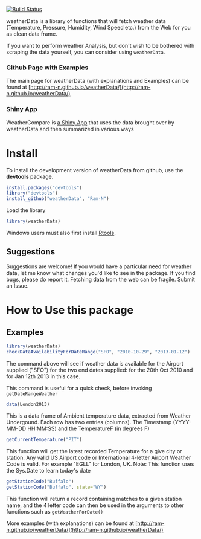 [![Build Status](https://travis-ci.org/Ram-N/weatherData.png?branch=master)](https://travis-ci.org/Ram-N/weatherData)

weatherData is a library of functions that will fetch weather data (Temperature, Pressure, Humidity, Wind Speed etc.) from the Web for you as clean data frame.

If you want to perform weather Analysis, but don't wish to be bothered with scraping the data yourself, you can consider using `weatherData`.

### Github Page with Examples

The main page for weatherData (with explanations and Examples) can be found
at [http://ram-n.github.io/weatherData/](http://ram-n.github.io/weatherData/)

### Shiny App

WeatherCompare is [a Shiny App](http://spark.rstudio.com/ram/WeatherCompare/) that uses the data brought over by weatherData and then summarized in various ways

# Install 

To install the development version of weatherData from github, use the **devtools** package.

```r
install.packages("devtools")
library("devtools")
install_github("weatherData", "Ram-N")
```

Load the library
```r
library(weatherData)
```


Windows users must also first install
[Rtools](http://cran.rstudio.com/bin/windows/Rtools/).

## Suggestions

Suggestions are welcome! If you would have a particular need for weather data,
let me know what changes you'd like to see in the package. If you find bugs, please do report it. Fetching data from the web can be fragile.
Submit an Issue.

# How to Use this package

## Examples 


```r
library(weatherData)
checkDataAvailabilityForDateRange("SFO", "2010-10-29", "2013-01-12")
```

The command above will see if weather data is available for the Airport supplied ("SFO") for the two end dates supplied: for the 20th Oct 2010 and for Jan 12th 2013 in this case.

This command is useful for a quick check, before invoking `getDateRangeWeather`

```r
data(London2013)
```
This is a data frame of Ambient temperature data, extracted
from Weather Undergound. Each row has two entries
(columns). The Timestamp (YYYY-MM-DD HH:MM:SS) and the
TemperatureF (in degrees F) 


```r
getCurrentTemperature("PIT")
```

This function will get the latest recorded Temperature for a give city or station. Any valid US Airport code or International 4-letter Airport Weather Code is valid. For example "EGLL" for London, UK. 
Note: This function uses the Sys.Date to learn today's date

```r
getStationCode("Buffalo")
getStationCode("Buffalo", state="WY")
```

This function will return a record containing matches to a given
station name, and the 4 letter code can then be used in the arguments
to other functions such as `getWeatherForDate()`


More examples (with explanations) can be found
at [http://ram-n.github.io/weatherData/](http://ram-n.github.io/weatherData/)




